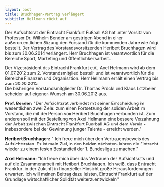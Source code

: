 ```yaml
---
layout: post
title: Bruchhagen-Vertrag verlängert
subtitle: Hellmann rückt auf
---
```


Der Aufsichtsrat der Eintracht Frankfurt Fußball AG hat unter Vorsitz von Professor Dr. Wilhelm Bender am gestrigen Abend in einer außerordentlichen Sitzung den Vorstand für die kommenden Jahre wie folgt bestellt. Der Vertrag des Vorstandsvorsitzenden Heribert Bruchhagen wird bis zum 30.06.2014 verlängert. Herr Bruchhagen ist verantwortlich für die Bereiche Sport, Marketing und Öffentlichkeitsarbeit...

Der Vizepräsident des Eintracht Frankfurt e.V., Axel Hellmann wird ab dem 01.07.2012 zum 2. Vorstandsmitglied bestellt und ist verantwortlich für die Bereiche Finanzen und Organisation. Herr Hellmann erhält einen Vertrag bis zum 30.06.2015.  
Die bisherigen Vorstandsmitglieder Dr. Thomas Pröckl und Klaus Lötzbeier scheiden auf eigenen Wunsch am 30.06.2012 aus.

**Prof. Bender:** "Der Aufsichtsrat verbindet mit seiner Entscheidung im wesentlichen zwei Ziele: zum einen Fortsetzung der soliden Arbeit im Vorstand, die mit der Person von Heribert Bruchhagen verbunden ist. Zum anderen soll mit der Bestellung von Axel Hellmann eine bessere Verzahnung der Arbeit zwischen Eintracht Frankfurt Fussball AG und dem Verein - insbesondere bei der Gewinnung junger Talente - erreicht werden."

**Heribert Bruchhagen:** " Ich freue mich über den Vertrauensbeweis des Aufsichtsrates. Es ist mein Ziel, in den beiden nächsten Jahren die Eintracht wieder zu einem festen Bestandteil der 1. Bundesliga zu machen."

**Axel Hellmann:** "Ich freue mich über das Vertrauen des Aufsichtsrats und auf die Zusammenarbeit mit Heribert Bruchhagen. Ich weiß, dass Eintracht Frankfurt in der Zukunft in finanzieller Hinsicht große Herausforderungen erwarten. Ich will meinen Beitrag dazu leisten, Eintracht Frankfurt auf der Grundlage wirtschaftlicher Solidität weiterzuentwickeln."
